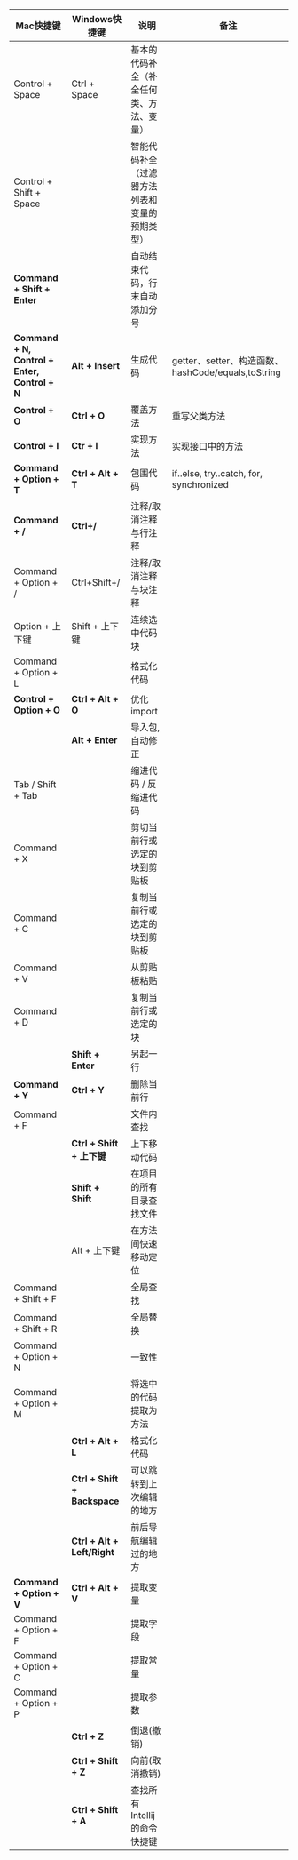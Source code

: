 
|Mac快捷键|Windows快捷键|说明|备注|
|----|----|----|----|
|Control + Space|Ctrl + Space|基本的代码补全（补全任何类、方法、变量）||
|Control + Shift + Space||智能代码补全（过滤器方法列表和变量的预期类型）||
|**Command + Shift + Enter**||自动结束代码，行末自动添加分号||
|**Command + N, Control + Enter, Control + N**|**Alt + Insert**|生成代码|getter、setter、构造函数、hashCode/equals,toString|
|**Control + O**|**Ctrl + O**|覆盖方法|重写父类方法|
|**Control + I**|**Ctr + I**|实现方法|实现接口中的方法|
|**Command + Option + T**|**Ctrl + Alt + T**|包围代码|if..else, try..catch, for, synchronized|
|**Command + /**|**Ctrl+/**|注释/取消注释与行注释||
|Command + Option + /|Ctrl+Shift+/|注释/取消注释与块注释||
|Option + 上下键|Shift + 上下键|连续选中代码块||
|Command + Option + L||格式化代码||
|**Control + Option + O**|**Ctrl + Alt + O**|优化import||
||**Alt + Enter**|导入包,自动修正||
|Tab / Shift + Tab||缩进代码 / 反缩进代码||
|Command + X||剪切当前行或选定的块到剪贴板||
|Command + C||复制当前行或选定的块到剪贴板||
|Command + V||从剪贴板粘贴||
|Command + D||复制当前行或选定的块||
||**Shift + Enter**|另起一行||
|**Command + Y**|**Ctrl + Y**|删除当前行||
|Command + F||文件内查找||
||**Ctrl + Shift + 上下键**|上下移动代码||
||**Shift + Shift**|在项目的所有目录查找文件||
||Alt + 上下键|在方法间快速移动定位||
|Command + Shift + F||全局查找||
|Command + Shift + R||全局替换||
|Command + Option + N||一致性||
|Command + Option + M||将选中的代码提取为方法||
||**Ctrl + Alt + L**|格式化代码||
||**Ctrl + Shift + Backspace**|可以跳转到上次编辑的地方||
||**Ctrl + Alt + Left/Right**|前后导航编辑过的地方||
|**Command + Option + V**|**Ctrl + Alt + V**|提取变量||
|Command + Option + F||提取字段||
|Command + Option + C||提取常量||
|Command + Option + P||提取参数||
||**Ctrl + Z**|倒退(撤销)||
||**Ctrl + Shift + Z**|向前(取消撤销)||
||**Ctrl + Shift + A**|查找所有Intellij的命令快捷键||
